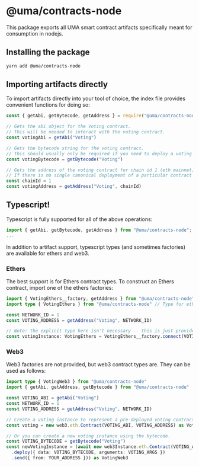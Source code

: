 # @uma/contracts-node

This package exports all UMA smart contract artifacts specifically meant for consumption in nodejs.

## Installing the package

```bash
yarn add @uma/contracts-node
```

## Importing artifacts directly

To import artifacts directly into your tool of choice, the index file provides convenient functions for doing so:

```js
const { getAbi, getBytecode, getAddress } = require("@uma/contracts-node")

// Gets the abi object for the Voting contract.
// This will be needed to interact with the voting contract.
const votingAbi = getAbi("Voting")

// Gets the bytecode string for the voting contract.
// This should usually only be required if you need to deploy a voting contract (rare).
const votingBytecode = getBytecode("Voting")

// Gets the address of the voting contract for chain id 1 (eth mainnet).
// If there is no single canonical deployment of a particular contract on the network provided, this will fail.
const chainId = 1
const votingAddress = getAddress("Voting", chainId)
```

## Typescript!

Typescript is fully supported for all of the above operations:

```ts
import { getAbi, getBytecode, getAddress } from "@uma/contracts-node";
...
```

In addition to artifact support, typescript types (and sometimes factories) are available for ethers and web3.

### Ethers

The best support is for Ethers contract types. To construct an Ethers contract, import one of the ethers factories:

```ts
import { VotingEthers__factory, getAddress } from "@uma/contracts-node" // Factory to create ethers instance.
import type { VotingEthers } from "@uma/contracts-node" // Type for ethers instance.

const NETWORK_ID = 1
const VOTING_ADDRESS = getAddress("Voting", NETWORK_ID)

// Note: the explicit type here isn't necessary -- this is just provided to document what VotingEthers is.
const votingInstance: VotingEthers = VotingEthers__factory.connect(VOTING_ADDRESS, providerOrSigner)
```

### Web3

Web3 factories are not provided, but web3 contract types are. They can be used as follows:

```ts
import type { VotingWeb3 } from "@uma/contracts-node"
import { getAbi, getAddress, getBytecode } from "@uma/contracts-node"

const VOTING_ABI = getAbi("Voting")
const NETWORK_ID = 1
const VOTING_ADDRESS = getAddress("Voting", NETWORK_ID)

// Create a voting instance to represent a pre-deployed voting contract.
const voting = new web3.eth.Contract(VOTING_ABI, VOTING_ADDRESS) as VotingWeb3

// Or you can create a new voting instance using the bytecode.
const VOTING_BYTECODE = getBytecode("Voting")
const newVotingInstance = (await new web3Instance.eth.Contract(VOTING_ABI, undefined)
  .deploy({ data: VOTING_BYTECODE, arguments: VOTING_ARGS })
  .send({ from: YOUR_ADDRESS })) as VotingWeb3
```
